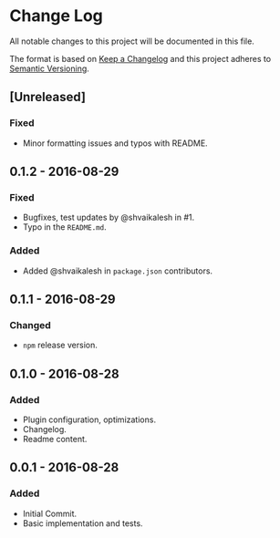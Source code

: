 # Change Log

All notable changes to this project will be documented in this file.

The format is based on [Keep a Changelog](http://keepachangelog.com/) 
and this project adheres to [Semantic Versioning](http://semver.org/).

## [Unreleased]
### Fixed
- Minor formatting issues and typos with README.

## 0.1.2 - 2016-08-29
### Fixed
- Bugfixes, test updates by @shvaikalesh in #1.
- Typo in the `README.md`.

### Added
- Added @shvaikalesh in `package.json` contributors.

## 0.1.1 - 2016-08-29
### Changed
- `npm` release version.

## 0.1.0 - 2016-08-28
### Added
- Plugin configuration, optimizations.
- Changelog.
- Readme content.


## 0.0.1 - 2016-08-28
### Added
- Initial Commit.
- Basic implementation and tests.
